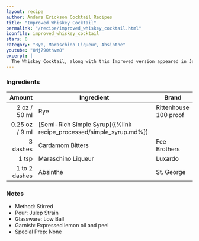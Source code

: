 ```yaml
---
layout: recipe
author: Anders Erickson Cocktail Recipes
title: "Improved Whiskey Cocktail"
permalink: "/recipe/improved_whiskey_cocktail.html"
iconfile: improved_whiskey_cocktail
stars: 0
category: "Rye, Maraschino Liqueur, Absinthe"
youtube: "8Mj790thvm8"
excerpt: |
  The Whiskey Cocktail, along with this Improved version appeared in Jerry Thomas's 1876 <i>The Bar-tender's Guide</i>. The book also includes "Improved" versions of the Brandy Cocktail, and Gin Cocktail which are all what we today call <a href="/encyclopedia/500/cocktails/old-fashioned-cocktail">Old Fashioned cocktails</a>. In the words of Jerry Thomas, they have been "<i>improved by moistening the edge of the cocktail glass with a piece of lemon</i>." Such "improved" American cocktails from the period are also distinguished by using European ingredients, particularly maraschino liqueur and/or absinthe.
---
```


### Ingredients

|        Amount | Ingredient                                                | Brand                 |
| ------------: | --------------------------------------------------------- | --------------------- |
|          2 oz / 50 ml | Rye                                                       | Rittenhouse 100 proof |
|       0.25 oz / 9 ml | [Semi-Rich Simple Syrup]({%link recipe_processed/simple_syrup.md%}) |                       |
|      3 dashes | Cardamom Bitters                                          | Fee Brothers          |
|         1 tsp | Maraschino Liqueur                                        | Luxardo               |
| 1 to 2 dashes | Absinthe                                                  | St. George            |

### Notes

- Method: Stirred
- Pour: Julep Strain
- Glassware: Low Ball
- Garnish: Expressed lemon oil and peel
- Special Prep: None
